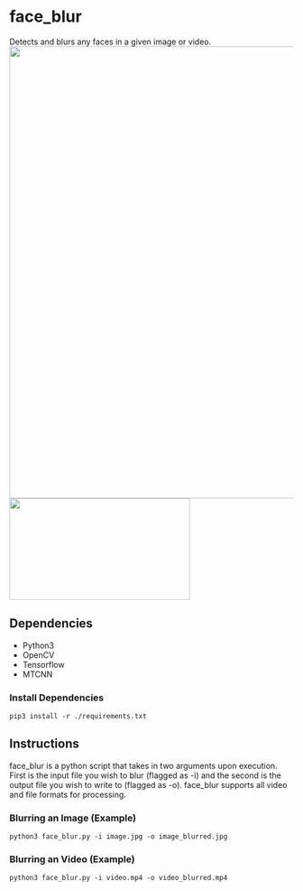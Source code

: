 # face_blur
Detects and blurs any faces in a given image or video.
<img width=800px src="https://github.com/avrha/face_blur/blob/main/examples/img_example.jpg/">
<img width=320px height=180 src= "https://github.com/avrha/face_blur/blob/main/examples/vid_example.gif/">
## Dependencies 
- Python3
- OpenCV
- Tensorflow
- MTCNN

### Install Dependencies
```
pip3 install -r ./requirements.txt
```

## Instructions
face_blur is a python script that takes in two arguments upon execution. First is the input file you wish to blur (flagged as  -i) and the second is the output file you wish to write to (flagged as -o). face_blur supports all video and file formats for processing. 
###  Blurring an Image (Example)
``
python3 face_blur.py -i image.jpg -o image_blurred.jpg
``

### Blurring an Video (Example)
``
python3 face_blur.py -i video.mp4 -o video_blurred.mp4
``
